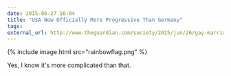 ```yaml
---
date: 2015-06-27 16:04
title: "USA Now Officially More Progressive Than Germany"
tags: 
external_url: http://www.theguardian.com/society/2015/jun/26/gay-marriage-legal-supreme-court
---
```


{% include image.html src="rainbowflag.png" %}

Yes, I know it's more complicated than that.
